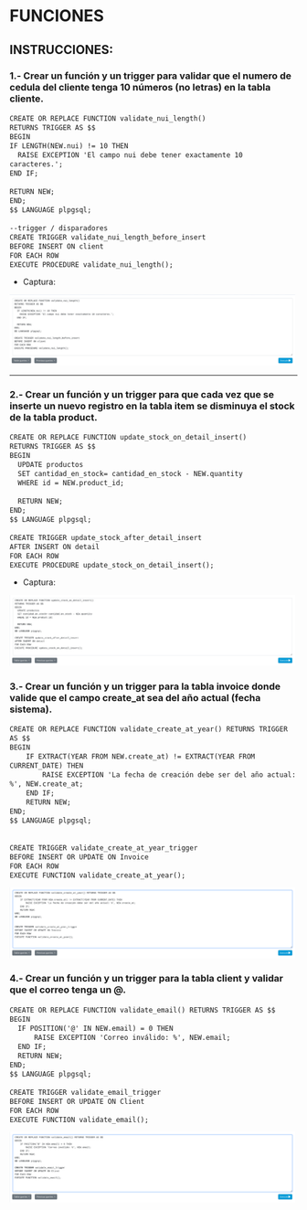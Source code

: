 # FUNCIONES 
## INSTRUCCIONES:
### 1.- Crear un función y un trigger para validar que el numero de cedula del cliente tenga 10 números (no letras) en la tabla cliente.

  ```
CREATE OR REPLACE FUNCTION validate_nui_length()
RETURNS TRIGGER AS $$
BEGIN
  IF LENGTH(NEW.nui) != 10 THEN
    RAISE EXCEPTION 'El campo nui debe tener exactamente 10 caracteres.';
  END IF;

  RETURN NEW;
END;
$$ LANGUAGE plpgsql;

--trigger / disparadores
CREATE TRIGGER validate_nui_length_before_insert
BEFORE INSERT ON client
FOR EACH ROW
EXECUTE PROCEDURE validate_nui_length(); 
  ```
 - Captura: 

 <img src = "../../src/functions/firts.png" width = "500" alt = "firstCapture">

---
### 2.- Crear un función y un trigger para que cada vez que se inserte un nuevo registro en la tabla item se disminuya el stock de la tabla product.
```
CREATE OR REPLACE FUNCTION update_stock_on_detail_insert()
RETURNS TRIGGER AS $$
BEGIN
  UPDATE productos
  SET cantidad_en_stock= cantidad_en_stock - NEW.quantity
  WHERE id = NEW.product_id;

  RETURN NEW;
END;
$$ LANGUAGE plpgsql;

CREATE TRIGGER update_stock_after_detail_insert
AFTER INSERT ON detail
FOR EACH ROW
EXECUTE PROCEDURE update_stock_on_detail_insert();
  ```
 - Captura: 

 <img src = "../../src/functions/second.png" width = "500" alt = "firstCapture">

 ### 3.- Crear un función y un trigger para la tabla invoice donde valide que el campo create_at sea del año actual (fecha sistema).

```
CREATE OR REPLACE FUNCTION validate_create_at_year() RETURNS TRIGGER AS $$
BEGIN
    IF EXTRACT(YEAR FROM NEW.create_at) != EXTRACT(YEAR FROM CURRENT_DATE) THEN
        RAISE EXCEPTION 'La fecha de creación debe ser del año actual: %', NEW.create_at;
    END IF;
    RETURN NEW;
END;
$$ LANGUAGE plpgsql;


CREATE TRIGGER validate_create_at_year_trigger
BEFORE INSERT OR UPDATE ON Invoice
FOR EACH ROW
EXECUTE FUNCTION validate_create_at_year();

  ```
 <img src = "../../src/functions/third.png" width = "500" alt = "firstCapture">
 
  ### 4.- Crear un función y un trigger para la tabla client y validar que el correo tenga un @.

  ```
CREATE OR REPLACE FUNCTION validate_email() RETURNS TRIGGER AS $$
BEGIN
    IF POSITION('@' IN NEW.email) = 0 THEN
        RAISE EXCEPTION 'Correo inválido: %', NEW.email;
    END IF;
    RETURN NEW;
END;
$$ LANGUAGE plpgsql;

CREATE TRIGGER validate_email_trigger
BEFORE INSERT OR UPDATE ON Client
FOR EACH ROW
EXECUTE FUNCTION validate_email();

  ```
 <img src = "../../src/functions/fourth.png" width = "500" alt = "firstCapture">
